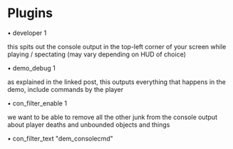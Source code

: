 # Plugins

• developer 1

this spits out the console output in the top-left corner of your screen while playing / spectating (may vary depending on HUD of choice)

• demo_debug 1

as explained in the linked post, this outputs everything that happens in the demo, include commands by the player

• con_filter_enable 1

we want to be able to remove all the other junk from the console output about player deaths and unbounded objects and things

• con_filter_text "dem_consolecmd"
